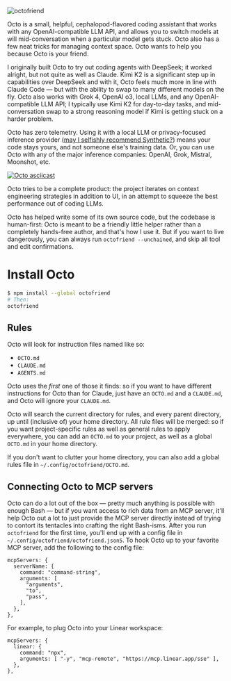 ![octofriend](https://raw.githubusercontent.com/reissbaker/octofriend/main/octofriend.png)

Octo is a small, helpful, cephalopod-flavored coding assistant that works with
any OpenAI-compatible LLM API, and allows you to switch models at will
mid-conversation when a particular model gets stuck. Octo also has a few neat
tricks for managing context space. Octo wants to help you because Octo is your
friend.

I originally built Octo to try out coding agents with DeepSeek; it worked
alright, but not quite as well as Claude. Kimi K2 is a significant step up in
capabilities over DeepSeek and with it, Octo feels much more in line with
Claude Code — but with the ability to swap to many different models on the fly.
Octo also works with Grok 4, OpenAI o3, local LLMs, and any OpenAI-compatible
LLM API; I typically use Kimi K2 for day-to-day tasks, and mid-conversation
swap to a strong reasoning model if Kimi is getting stuck on a harder problem.

Octo has zero telemetry. Using it with a local LLM or privacy-focused inference
provider ([may I selfishly recommend Synthetic?](https://synthetic.new)) means
your code stays yours, and not someone else's training data. Or, you can use
Octo with any of the major inference companies: OpenAI, Grok, Mistral,
Moonshot, etc.

[![Octo asciicast](https://asciinema.org/a/lPs0ZKoXERpaAdbL7lQD3T4iJ.svg)](https://asciinema.org/a/lPs0ZKoXERpaAdbL7lQD3T4iJ)

Octo tries to be a complete product: the project iterates on context engineering
strategies in addition to UI, in an attempt to squeeze the best performance out
of coding LLMs.

Octo has helped write some of its own source code, but the codebase is
human-first: Octo is meant to be a friendly little helper rather than a
completely hands-free author, and that's how I use it. But if you want to live
dangerously, you can always run `octofriend --unchained`, and skip all tool and
edit confirmations.

# Install Octo
```bash
$ npm install --global octofriend
# Then:
octofriend
```

## Rules

Octo will look for instruction files named like so:

- `OCTO.md`
- `CLAUDE.md`
- `AGENTS.md`

Octo uses the *first* one of those it finds: so if you want to have different
instructions for Octo than for Claude, just have an `OCTO.md` and a
`CLAUDE.md`, and Octo will ignore your `CLAUDE.md`.

Octo will search the current directory for rules, and every parent directory,
up until (inclusive of) your home directory. All rule files will be merged: so
if you want project-specific rules as well as general rules to apply
everywhere, you can add an `OCTO.md` to your project, as well as a global
`OCTO.md` in your home directory.

If you don't want to clutter your home directory, you can also add a global
rules file in `~/.config/octofriend/OCTO.md`.

## Connecting Octo to MCP servers

Octo can do a lot out of the box — pretty much anything is possible with enough
Bash — but if you want access to rich data from an MCP server, it'll help Octo
out a lot to just provide the MCP server directly instead of trying to contort
its tentacles into crafting the right Bash-isms. After you run `octofriend` for
the first time, you'll end up with a config file in
`~/.config/octofriend/octofriend.json5`. To hook Octo up to your favorite MCP
server, add the following to the config file:

```json5
mcpServers: {
  serverName: {
    command: "command-string",
    arguments: [
      "arguments",
      "to",
      "pass",
    ],
  },
},
```

For example, to plug Octo into your Linear workspace:

```json5
mcpServers: {
  linear: {
    command: "npx",
    arguments: [ "-y", "mcp-remote", "https://mcp.linear.app/sse" ],
  },
},
```
